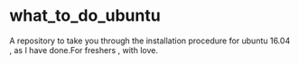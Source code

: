 # what_to_do_ubuntu
A repository to take you through the installation procedure for ubuntu 16.04 , as I have done.For freshers , with love.
